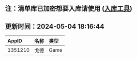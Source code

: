 ## 注：清单库已加密想要入库请使用 ([入库工具](https://github.com/BlankTMing/ManifestAutoUpdate/releases))

## 更新时间：2024-05-04 18:16:44
| AppID | 名称 | 类型  |
| :-------------------- | :----------------------------- | :----------- |
| 1351210 | 戈德| Game |
